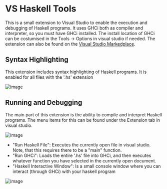# VS Haskell Tools
This is a small extension to Visual Studio to enable the execution and debugging of Haskell programs. It uses GHCi both as compiler and interpreter, so you must have GHCi installed. The install location of GHCi can be costumised in the Tools -> Options in visual studio if needed.
The extension can also be found on the [Visual Studio Markedplace](https://marketplace.visualstudio.com/items?itemName=KristianSkovJohansen.VSHaskellTools).

## Syntax Highlighting
This extension includes syntax highlighting of Haskell programs. It is enabled for all files with the '.hs' extension

![image](https://user-images.githubusercontent.com/22596587/189486405-f3926f86-6dc1-42be-875b-b96fdbd31173.png)

## Running and Debugging
The main part of this extension is the ability to compile and interpret Haskell programs. The menu items for this can be found under the Extension tab in visual studio.

![image](https://user-images.githubusercontent.com/22596587/189486447-f85bd3e8-c98c-499d-aca4-14f74825739b.png)

* "Run Haskell File": Executes the currently open file in visual studio. Note, that this requires there to be a "main" function.
* "Run GHCi": Loads the entire '.hs' file into GHCi, and then executes whatever function you have selected in the currently open document.
* "Haskell Interactive Window": Is a small console window where you can interact (through GHCi) with your haskell program

![image](https://user-images.githubusercontent.com/22596587/189486562-d9f6f0d2-ed12-4143-b349-9302c19679f4.png)


